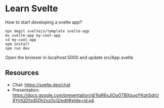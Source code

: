 # Learn Svelte


How to start developing a svelte app?

```
npx degit sveltejs/template svelte-app
mv svelte-app my-cool-app
cd my-cool-app
npm install
npm run dev
```

Open the browser in localhost:5000 and update src/App.svelte

## Resources
* Chat: https://svelte.dev/chat
* Presentation: https://docs.google.com/presentation/d/1lqR6sJlOoGTBXpugYKph5drU8YjrlQDfzd5Dh2xzGcQ/edit#slide=id.p4
